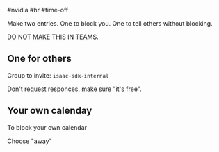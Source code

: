 #nvidia #hr #time-off 

Make two entries. One to block you. One to tell others without blocking.

DO NOT MAKE THIS IN TEAMS.

## One for others

Group to invite: `isaac-sdk-internal`

Don't request responces, make sure "it's free".

## Your own calenday
To block your own calendar

Choose "away"

